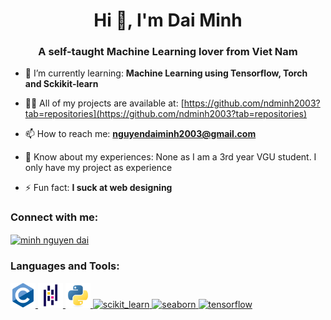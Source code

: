 <h1 align="center">Hi 👋, I'm Dai Minh</h1>
<h3 align="center">A self-taught Machine Learning lover from Viet Nam</h3>

- 🌱 I’m currently learning: **Machine Learning using Tensorflow, Torch and Sckikit-learn**

- 👨‍💻 All of my projects are available at: [https://github.com/ndminh2003?tab=repositories](https://github.com/ndminh2003?tab=repositories)

- 📫 How to reach me: **nguyendaiminh2003@gmail.com**

- 📄 Know about my experiences: None as I am a 3rd year VGU student. I only have my project as experience

- ⚡ Fun fact: **I suck at web designing**

<h3 align="left">Connect with me:</h3>
<p align="left">
<a href="https://kaggle.com/minhnguyendai" target="blank"><img align="center" src="https://raw.githubusercontent.com/rahuldkjain/github-profile-readme-generator/master/src/images/icons/Social/kaggle.svg" alt="minh nguyen dai" height="30" width="40" /></a>


<h3 align="left">Languages and Tools:</h3>
<p align="left"> <a href="https://www.cprogramming.com/" target="_blank" rel="noreferrer"> <img src="https://raw.githubusercontent.com/devicons/devicon/master/icons/c/c-original.svg" alt="c" width="40" height="40"/> </a> <a href="https://pandas.pydata.org/" target="_blank" rel="noreferrer"> <img src="https://raw.githubusercontent.com/devicons/devicon/2ae2a900d2f041da66e950e4d48052658d850630/icons/pandas/pandas-original.svg" alt="pandas" width="40" height="40"/> </a> <a href="https://www.python.org" target="_blank" rel="noreferrer"> <img src="https://raw.githubusercontent.com/devicons/devicon/master/icons/python/python-original.svg" alt="python" width="40" height="40"/> </a> <a href="https://scikit-learn.org/" target="_blank" rel="noreferrer"> <img src="https://upload.wikimedia.org/wikipedia/commons/0/05/Scikit_learn_logo_small.svg" alt="scikit_learn" width="40" height="40"/> </a> <a href="https://seaborn.pydata.org/" target="_blank" rel="noreferrer"> <img src="https://seaborn.pydata.org/_images/logo-mark-lightbg.svg" alt="seaborn" width="40" height="40"/> </a> <a href="https://www.tensorflow.org" target="_blank" rel="noreferrer"> <img src="https://www.vectorlogo.zone/logos/tensorflow/tensorflow-icon.svg" alt="tensorflow" width="40" height="40"/> </a> </p>

